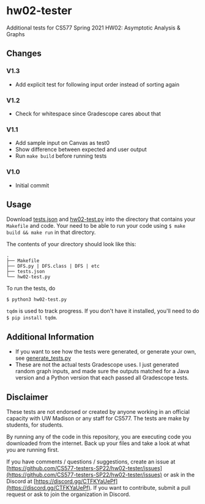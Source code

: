 # hw02-tester

Additional tests for CS577 Spring 2021 HW02: Asymptotic Analysis & Graphs

## Changes

### V1.3
 - Add explicit test for following input order instead of sorting again

### V1.2
 - Check for whitespace since Gradescope cares about that

### V1.1
 - Add sample input on Canvas as test0
 - Show difference between expected and user output
 - Run `make build` before running tests

### V1.0
 - Initial commit

## Usage

Download [tests.json](tests.json) and [hw02-test.py](hw02-test.py) into the directory that contains your `Makefile` and code. Your need to be able to run your code using `$ make build && make run` in that directory.

The contents of your directory should look like this:

```shell
.
├── Makefile
├── DFS.py | DFS.class | DFS | etc
├── tests.json
└── hw02-test.py
```

To run the tests, do

```shell
$ python3 hw02-test.py
```

`tqdm` is used to track progress. If you don't have it installed, you'll need to do `$ pip install tqdm`.

## Additional Information

 - If you want to see how the tests were generated, or generate your own, see [generate_tests.py](generate_tests.py)
 - These are not the actual tests Gradescope uses. I just generated random graph inputs, and made sure the outputs matched for a Java version and a Python version that each passed all Gradescope tests.

## Disclaimer

These tests are not endorsed or created by anyone working in an official capacity with UW Madison or any staff for CS577. The tests are make by students, for students.

By running any of the code in this repository, you are executing code you downloaded from the internet. Back up your files and take a look at what you are running first.

If you have comments / questions / suggestions, create an issue at [https://github.com/CS577-testers-SP22/hw02-tester/issues](https://github.com/CS577-testers-SP22/hw02-tester/issues) or ask in the Discord at [https://discord.gg/CTFKYaUePf](https://discord.gg/CTFKYaUePf). If you want to contribute, submit a pull request or ask to join the organization in Discord.
